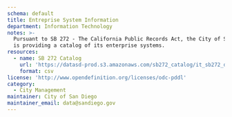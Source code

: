 ```yaml
---
schema: default
title: Entreprise System Information
department: Information Technology
notes: >-
  Pursuant to SB 272 - The California Public Records Act, the City of San Diego
  is providing a catalog of its enterprise systems.
resources:
  - name: SB 272 Catalog
    url: 'https://datasd-prod.s3.amazonaws.com/sb272_catalog/it_sb272_datasd.csv'
    format: csv
license: 'http://www.opendefinition.org/licenses/odc-pddl'
category:
  - City Management
maintainer: City of San Diego
maintainer_email: data@sandiego.gov
---
```

